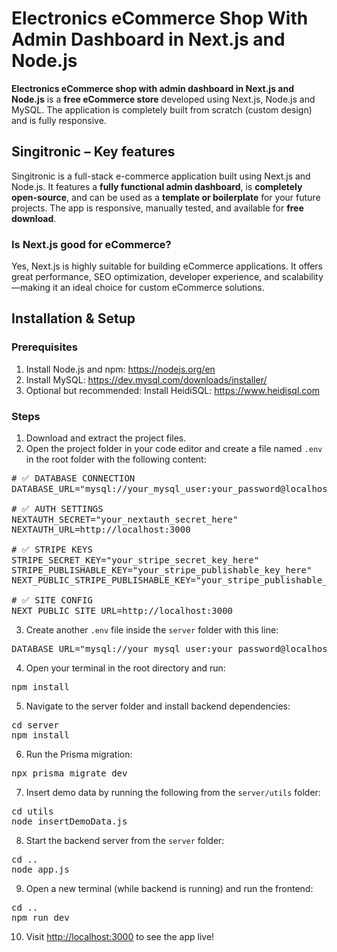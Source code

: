 <h1>Electronics eCommerce Shop With Admin Dashboard in Next.js and Node.js</h1>

<p><b>Electronics eCommerce shop with admin dashboard in Next.js and Node.js</b> is a <b>free eCommerce store</b> developed using Next.js, Node.js and MySQL. The application is completely built from scratch (custom design) and is fully responsive.</p>

<h2>Singitronic – Key features</h2>
<p>Singitronic is a full-stack e-commerce application built using Next.js and Node.js. It features a <b>fully functional admin dashboard</b>, is <b>completely open-source</b>, and can be used as a <b>template or boilerplate</b> for your future projects. The app is responsive, manually tested, and available for <b>free download</b>.</p>

<h3>Is Next.js good for eCommerce?</h3>
<p>Yes, Next.js is highly suitable for building eCommerce applications. It offers great performance, SEO optimization, developer experience, and scalability—making it an ideal choice for custom eCommerce solutions.</p>

<h2>Installation & Setup</h2>

<h3>Prerequisites</h3>
<ol>
  <li>Install Node.js and npm: <a href="https://nodejs.org/en" target="_blank">https://nodejs.org/en</a></li>
  <li>Install MySQL: <a href="https://dev.mysql.com/downloads/installer/" target="_blank">https://dev.mysql.com/downloads/installer/</a></li>
  <li>Optional but recommended: Install HeidiSQL: <a href="https://www.heidisql.com" target="_blank">https://www.heidisql.com</a></li>
</ol>

<h3>Steps</h3>
<ol>
  <li>Download and extract the project files.</li>
  <li>Open the project folder in your code editor and create a file named <code>.env</code> in the root folder with the following content:</li>
</ol>

<pre>
# ✅ DATABASE CONNECTION
DATABASE_URL="mysql://your_mysql_user:your_password@localhost:3306/your_database_name"

# ✅ AUTH SETTINGS
NEXTAUTH_SECRET="your_nextauth_secret_here"
NEXTAUTH_URL=http://localhost:3000

# ✅ STRIPE KEYS
STRIPE_SECRET_KEY="your_stripe_secret_key_here"
STRIPE_PUBLISHABLE_KEY="your_stripe_publishable_key_here"
NEXT_PUBLIC_STRIPE_PUBLISHABLE_KEY="your_stripe_publishable_key_here"

# ✅ SITE CONFIG
NEXT_PUBLIC_SITE_URL=http://localhost:3000
</pre>

<ol start="3">
  <li>Create another <code>.env</code> file inside the <code>server</code> folder with this line:</li>
</ol>

<pre>
DATABASE_URL="mysql://your_mysql_user:your_password@localhost:3306/your_database_name"
</pre>

<ol start="4">
  <li>Open your terminal in the root directory and run:</li>
</ol>

<pre>npm install</pre>

<ol start="5">
  <li>Navigate to the server folder and install backend dependencies:</li>
</ol>

<pre>
cd server
npm install
</pre>

<ol start="6">
  <li>Run the Prisma migration:</li>
</ol>

<pre>npx prisma migrate dev</pre>

<ol start="7">
  <li>Insert demo data by running the following from the <code>server/utils</code> folder:</li>
</ol>

<pre>
cd utils
node insertDemoData.js
</pre>

<ol start="8">
  <li>Start the backend server from the <code>server</code> folder:</li>
</ol>

<pre>
cd ..
node app.js
</pre>

<ol start="9">
  <li>Open a new terminal (while backend is running) and run the frontend:</li>
</ol>

<pre>
cd ..
npm run dev
</pre>

<ol start="10">
  <li>Visit <a href="http://localhost:3000" target="_blank">http://localhost:3000</a> to see the app live!</li>
</ol>
